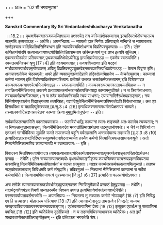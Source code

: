 +++
title = "02 श्री भगवानुवाच"

+++




**Sanskrit Commentary By Sri Vedantadeshikacharya Venkatanatha**

  
  
।।18.2।। पृथक्त्वैकत्वतत्स्वरूपजिज्ञासया प्रश्नश्चेत् तत्र
कस्मिन्नंशेकाम्यानाम् इत्यादिमतभेदोपन्यासस्य सङ्गतिः इत्यत्राऽऽह --
अथेति। अयमभिप्रायः -- न्यायतो ह्यत्र निर्णयः प्रतिपाद्यते सन्दिग्धे च
न्यायावतारः सन्देहश्चात्र वादिविप्रतिपत्तिनिबन्धन इति न्यायविषयविशोधनाय
विप्रतिपत्त्युपन्यासः -- इति। एतेन कथितार्थयोरपि
सन्न्यासत्यागशब्दयोर्विप्रतिपत्तिप्रशमनाय अस्मिन्नध्याये पुनः प्रश्न
इत्यपि सूचितम्। एकत्वस्वीकारेण प्रतिवचनात् पृथकत्वप्रतिक्षेपोऽर्थसिद्ध
इत्यभिप्रायेणाऽऽह -- एकमेव स्वरूपमिति। स्वमतस्यनिश्चयं श्रृणु \[17।4\]
इति वक्ष्यमाणत्वात्। कवयःविचक्षणाः इति पदद्वयं
नार्थप्राशस्त्यार्थवक्तृगौरवपरम् अपितु
विप्रतिपत्त्युपयुक्तवेदनमात्रपरमित्यभिप्रायेणाऽऽह -- केचन विद्वांस इति।
अनन्तरश्लोकेन भेदस्यएके; अपरे इति व्यक्तमुक्तत्वादिहापि
तद्विवक्षेत्यभिप्रायेण -- केचनेत्युक्तम्। काम्यानां कर्मणां न्यासम् इति
विशेषणादितरेषामपरित्यागः प्रतीयते उत्तरत्र चसर्वकर्मफलत्यागम् इति
विशेषणादत्र काम्यस्वरूपत्यागश्चेत्यभिप्रायेणाऽऽह -- स्वरूपत्यागमिति।
काम्यस्वरूपत्यागंवदतामयमभिप्रायः -- न तावन्नित्यनैमित्तिकवत् अकरणे
प्रत्यवायात्कर्मान्तरानर्हतापत्तिभयाद्वा काम्यमनुष्ठीयते। न च
त्रिवर्गसाधनाय; तस्यापवर्गप्रत्यनीकत्वात्। न च तदेव कर्मापवर्गस्यापि
स्वयं साधनम्; उपासनादिनैरर्थक्यप्रसङ्गात्। नच विनियोगपृथक्त्वेन
विद्याङ्गतया तत्परिग्रहः; यज्ञादिश्रुतेर्नित्यनैमित्तिकमात्रविषयत्वेऽपि
विरोधाभावात्। अत एव हिसर्वापेक्षा च यज्ञादिश्रुतेरश्ववत्
\[ब्र.सू.3।4।26\] इत्यधिकरणमाश्रमधर्मसापेक्षतापरं भाष्यते।
तस्मात्स्वर्गादिसंज्ञनरकहेतवः काम्याः क्रिया मुमुक्षुभिर्नानुष्ठेयाः --
इति।  
  
सर्वकर्मफलत्यागमिति वदतांत्वयमाशयः -- फलविरोधाद्धि काम्यानां त्यागः
शङ्क्यते अतः फलमेव त्यज्यताम्; न च निष्फलानुष्ठानप्रसङ्गः;
नित्यनैमित्तिकवदेव भगवत्प्रीतिमात्रार्थतया तदनुष्ठानोपपत्तेः। न चैवं न
विधिःयो वा एतदक्षरं गार्ग्यविदित्वा जुहोति यजते तपस्तप्यते बहूनि
वर्षसहस्राणि अन्तवदेवास्य तद्भवति \[बृ.उ.3।8।10\]
इत्यादिनाऽक्षरशब्दनिर्दिष्टपरमपुरुषवेदनावेदनाभ्यामेव तस्यैव कर्मणो
नित्यानित्यफलसाधनत्वश्रुतेः। अतो नित्यनैमित्तिकानामिव काम्यानामपि न
स्वरूपत्यागः -- इति।  
  
विवादस्य भिन्नविषयत्वायोगादत्र
त्यागसन्न्यासशब्दयोरेकार्थत्वावश्यम्भावात्पृथगर्थत्वशङ्कापरिहारोऽर्थलब्ध
इत्याह -- तत्रेति। एतेन सन्न्यासत्यागशब्दयोः पृथगर्थत्वमङ्गीकृत्य
कस्यचित्काम्यस्वरूपप्रहाणविषयतया कस्यचित्तु
नित्यनैमित्तिकफलोपेक्षार्थतां च वदन्तः प्रत्युक्ताः। नह्यत्र
काम्येतरकर्मफलत्यागमित्युच्यते। ततश्च सङ्कोचकाभावात् त्रिविधमपि कर्म
संगृह्णाति। तदिदमुक्तं -- नित्यानां नैमित्तिकानां काम्यानां च सर्वेषां
कर्मणामिति। नित्यानामपिप्राजापत्यं गृहस्थानाम् \[वि.पु.1।6।37\]
इत्यादिना फलसंयोगोऽवगतः।  
  
अत्र श्लोके त्यागसन्न्यासशब्दयोरर्थभेदव्युत्पादनपरतां निरसितुमैकार्थे
प्रस्पष्टं हेतुद्वयमाह -- तथेति। नह्यर्थद्वयविषयेऽत्र विमर्शे
अन्यतरस्यैव निश्चय उपपन्न
इत्यभिप्रायेणोक्तंत्यागशब्देनैवेति। परस्परपर्यायतादर्शनाच्चेति --
अयमभिप्रायः -- नियतस्य तु सन्न्यासः कर्मणो नोपपद्यते \[18।7\] इति
निषिद्ध एव हि सन्न्यासः। मोहात्तस्य परित्यागः \[18।7\] इति
त्यागशब्देनानूद्य तामसत्वेन निन्द्यते; अन्यथा
जरद्गवादिवाक्यवत्परस्परानन्वयप्रसङ्गात्। एवंभवत्यत्यागिनां प्रेत्य
\[18।12\] इत्युक्त एवार्थःन तु सन्न्यासिनां क्वचित् \[18।12\] इति
व्यतिरेकेण दृढीक्रियते। न च तदन्यविधिरन्याभावस्य व्यतिरेकः। अत इमौ
शब्दावत्राप्येकार्थावित्यङ्गीकृतम् -- इति प्रतिवक्त्रा भगवतेति शेषः।  


